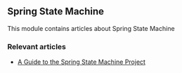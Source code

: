 ## Spring State Machine

This module contains articles about Spring State Machine

### Relevant articles

- [A Guide to the Spring State Machine Project](https://www.baeldung.com/spring-state-machine)
